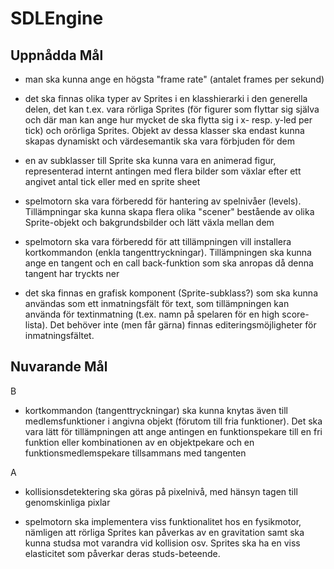 SDLEngine
=========

Uppnådda Mål
------------

-   man ska kunna ange en högsta "frame rate" (antalet frames per sekund)

-   det ska finnas olika typer av Sprites i en klasshierarki i den generella
    delen, det kan t.ex. vara rörliga Sprites (för figurer som flyttar sig
    själva och där man kan ange hur mycket de ska flytta sig i x- resp. y-led
    per tick) och orörliga Sprites. Objekt av dessa klasser ska endast kunna
    skapas dynamiskt och värdesemantik ska vara förbjuden för dem

-   en av subklasser till Sprite ska kunna vara en animerad figur, representerad
    internt antingen med flera bilder som växlar efter ett angivet antal tick
    eller med en sprite sheet

-   spelmotorn ska vara förberedd för hantering av spelnivåer (levels).
    Tillämpningar ska kunna skapa flera olika "scener" bestående av olika
    Sprite-objekt och bakgrundsbilder och lätt växla mellan dem

-   spelmotorn ska vara förberedd för att tillämpningen vill installera
    kortkommandon (enkla tangenttryckningar). Tillämpningen ska kunna ange en
    tangent och en call back-funktion som ska anropas då denna tangent har
    tryckts ner

-   det ska finnas en grafisk komponent (Sprite-subklass?) som ska kunna
    användas som ett inmatningsfält för text, som tillämpningen kan använda för
    textinmatning (t.ex. namn på spelaren för en high score-lista). Det behöver
    inte (men får gärna) finnas editeringsmöjligheter för inmatningsfältet.

Nuvarande Mål
-------------

B

-   kortkommandon (tangenttryckningar) ska kunna knytas även till
    medlemsfunktioner i angivna objekt (förutom till fria funktioner). Det ska
    vara lätt för tillämpningen att ange antingen en funktionspekare till en fri
    funktion eller kombinationen av en objektpekare och en
    funktionsmedlemspekare tillsammans med tangenten

A

-   kollisionsdetektering ska göras på pixelnivå, med hänsyn tagen till
    genomskinliga pixlar

-   spelmotorn ska implementera viss funktionalitet hos en fysikmotor, nämligen
    att rörliga Sprites kan påverkas av en gravitation samt ska kunna studsa mot
    varandra vid kollision osv. Sprites ska ha en viss elasticitet som påverkar
    deras studs-beteende.
